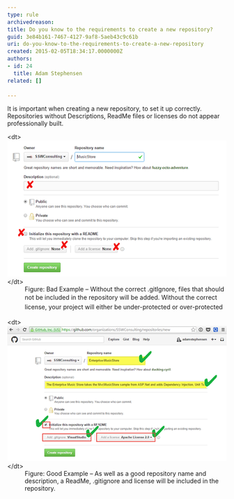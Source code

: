 ```yaml
---
type: rule
archivedreason: 
title: Do you know to the requirements to create a new repository?
guid: 3e84b161-7467-4127-9af8-5aeb43c9c61b
uri: do-you-know-to-the-requirements-to-create-a-new-repository
created: 2015-02-05T18:34:17.0000000Z
authors:
- id: 24
  title: Adam Stephensen
related: []

---
```


It is important when creating a new repository, to set it up correctly. Repositories without Descriptions, ReadMe files or licenses do not appear professionally built. 
<!--endintro-->
<dl class="badImage">&lt;dt&gt;<img src="create-repository-bad.png" alt="">&lt;/dt&gt;<dd>Figure: Bad Example – Without the correct .gitIgnore, files that should not be included in the repository will be added. <span style="line-height:1.6;">Without the correct license, your project will either be under-protected or over-protected</span></dd></dl><dl class="goodImage">&lt;dt&gt;<img src="create-repository-good.png" alt="">&lt;/dt&gt;<dd>Figure: Good Example – As well as a good repository name and description, a ReadMe, .gitignore and license will be included in the repository.</dd></dl>
